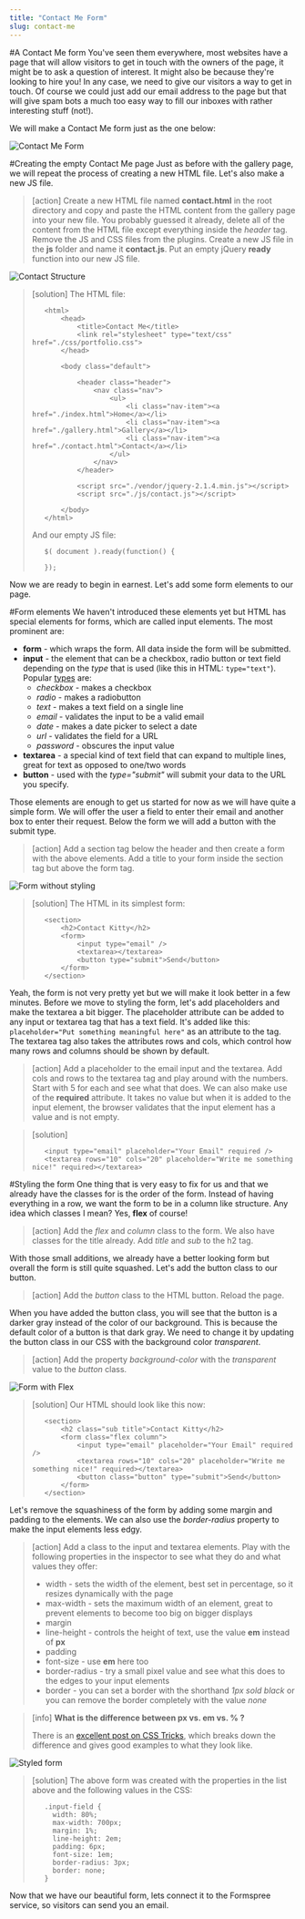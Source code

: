 ```yaml
---
title: "Contact Me Form"
slug: contact-me
---     
```


#A Contact Me form
You've seen them everywhere, most websites have a page that will allow visitors to get in touch with the owners of the page, it might be to ask a question of interest. It might also be because they're looking to hire you! In any case, we need to give our visitors a way to get in touch. 
Of course we could just add our email address to the page but that will give spam bots a much too easy way to fill our inboxes with rather interesting stuff (not!).

We will make a Contact Me form just as the one below:

![Contact Me Form](./0-contact-me.png "Contact Me Form")

#Creating the empty Contact Me page
Just as before with the gallery page, we will repeat the process of creating a new HTML file. Let's also make a new JS file.

> [action]
> Create a new HTML file named **contact.html** in the root directory and copy and paste the HTML content from the gallery page into your new file. You probably guessed it already, delete all of the content from the HTML file except everything inside the *header* tag.
> Remove the JS and CSS files from the plugins. Create a new JS file in the **js** folder and name it **contact.js**. Put an empty jQuery **ready** function into our new JS file.

![Contact Structure](./1-contact-structure.png "Contact Structure")

> [solution]
> The HTML file:
> ```
>    <html>
>        <head>
>            <title>Contact Me</title>
>            <link rel="stylesheet" type="text/css" href="./css/portfolio.css">
>        </head>
>    
>        <body class="default">            
>            
>            <header class="header">
>                <nav class="nav">
>                    <ul>
>                        <li class="nav-item"><a href="./index.html">Home</a></li>
>                        <li class="nav-item"><a href="./gallery.html">Gallery</a></li>
>                        <li class="nav-item"><a href="./contact.html">Contact</a></li>
>                    </ul>
>                </nav>
>            </header>
>            
>            <script src="./vendor/jquery-2.1.4.min.js"></script>
>            <script src="./js/contact.js"></script>
>    
>        </body>
>    </html>
> ```
> And our empty JS file:
> ```
>    $( document ).ready(function() {
>      
>    });
> ```

Now we are ready to begin in earnest. Let's add some form elements to our page.

#Form elements
We haven't introduced these elements yet but HTML has special elements for forms, which are called input elements. The most prominent are:

- **form** - which wraps the form. All data inside the form will be submitted.
- **input** - the element that can be a checkbox, radio button or text field depending on the *type* that is used (like this in HTML: `type="text"`). Popular [types](https://developer.mozilla.org/en-US/docs/Web/HTML/Element/input) are:
    - *checkbox* - makes a checkbox
    - *radio* - makes a radiobutton
    - *text* - makes a text field on a single line
    - *email* - validates the input to be a valid email
    - *date* - makes a date picker to select a date
    - *url* - validates the field for a URL
    - *password* - obscures the input value
- **textarea** - a special kind of text field that can expand to multiple lines, great for text as opposed to one/two words
- **button** - used with the *type="submit"* will submit your data to the URL you specify.

Those elements are enough to get us started for now as we will have quite a simple form. We will offer the user a field to enter their email and another box to enter their request. Below the form we will add a button with the submit type.

> [action]
> Add a section tag below the header and then create a form with the above elements. Add a title to your form inside the section tag but above the form tag.

![Form without styling](./2-form-elements.png "Form without styling")

> [solution]
> The HTML in its simplest form:
> ```
>    <section>
>        <h2>Contact Kitty</h2>
>        <form>
>            <input type="email" />
>            <textarea></textarea>
>            <button type="submit">Send</button>
>        </form>
>    </section>
> ```

Yeah, the form is not very pretty yet but we will make it look better in a few minutes. Before we move to styling the form, let's add placeholders and make the textarea a bit bigger. The placeholder attribute can be added to any input or textarea tag that has a text field. It's added like this: `placeholder="Put something meaningful here"` as an attribute to the tag. The textarea tag also takes the attributes rows and cols, which control how many rows and columns should be shown by default. 

> [action]
> Add a placeholder to the email input and the textarea. Add cols and rows to the textarea tag and play around with the numbers. Start with 5 for each and see what that does. We can also make use of the **required** attribute. It takes no value but when it is added to the input element, the browser validates that the input element has a value and is not empty.

<!-- Comment to break actionable boxes. -->

> [solution]
> ```
>    <input type="email" placeholder="Your Email" required />
>    <textarea rows="10" cols="20" placeholder="Write me something nice!" required></textarea>
> ```

#Styling the form
One thing that is very easy to fix for us and that we already have the classes for is the order of the form. Instead of having everything in a row, we want the form to be in a column like structure. Any idea which classes I mean? Yes, **flex** of course!

> [action]
> Add the *flex* and *column* class to the form. We also have classes for the title already. Add *title* and *sub* to the h2 tag.

With those small additions, we already have a better looking form but overall the form is still quite squashed. Let's add the button class to our button.

> [action]
> Add the *button* class to the HTML button. Reload the page.

When you have added the button class, you will see that the button is a darker gray instead of the color of our background. This is because the default color of a button is that dark gray. We need to change it by updating the button class in our CSS with the background color *transparent*. 

> [action]
> Add the property *background-color* with the *transparent* value to the *button* class. 

![Form with Flex](./3-form-w-flex.png "Form with Flex")

> [solution]
> Our HTML should look like this now:
> ```
>    <section>
>        <h2 class="sub title">Contact Kitty</h2>
>        <form class="flex column">
>            <input type="email" placeholder="Your Email" required />
>            <textarea rows="10" cols="20" placeholder="Write me something nice!" required></textarea>
>            <button class="button" type="submit">Send</button>
>        </form>
>    </section>
> ```

Let's remove the squashiness of the form by adding some margin and padding to the elements. We can also use the *border-radius* property to make the input elements less edgy.

> [action]
> Add a class to the input and textarea elements. Play with the following properties in the inspector to see what they do and what values they offer:
> - width - sets the width of the element, best set in percentage, so it resizes dynamically with the page
> - max-width - sets the maximum width of an element, great to prevent elements to become too big on bigger displays
> - margin
> - line-height - controls the height of text, use the value **em** instead of **px**
> - padding
> - font-size - use **em** here too
> - border-radius - try a small pixel value and see what this does to the edges to your input elements
> - border - you can set a border with the shorthand *1px sold black* or you can remove the border completely with the value *none*

<!-- Comment to break actionable boxes. -->

> [info]
> **What is the difference between px vs. em vs. % ?**
> 
> There is an [excellent post on CSS Tricks](https://css-tricks.com/css-font-size/), which breaks down the difference and gives good examples to what they look like. 

![Styled form](./4-styled-form.png "Styled form")

> [solution]
> The above form was created with the properties in the list above and the following values in the CSS:
> ```
>    .input-field {
>      width: 80%;
>      max-width: 700px;
>      margin: 1%;
>      line-height: 2em;
>      padding: 6px;
>      font-size: 1em;
>      border-radius: 3px;
>      border: none;
>    }
> ```

Now that we have our beautiful form, lets connect it to the Formspree service, so visitors can send you an email. 
